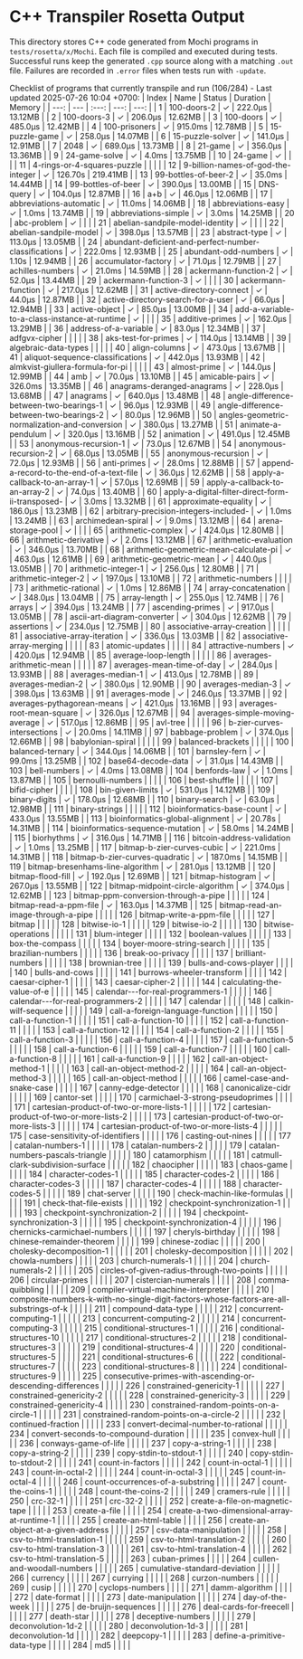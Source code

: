 # C++ Transpiler Rosetta Output

This directory stores C++ code generated from Mochi programs in `tests/rosetta/x/Mochi`. Each file is compiled and executed during tests. Successful runs keep the generated `.cpp` source along with a matching `.out` file. Failures are recorded in `.error` files when tests run with `-update`.

Checklist of programs that currently transpile and run (106/284) - Last updated 2025-07-26 10:04 +0700:
| Index | Name | Status | Duration | Memory |
| ---: | --- | :---: | ---: | ---: |
| 1 | 100-doors-2 | ✓ | 222.0µs | 13.12MB |
| 2 | 100-doors-3 | ✓ | 206.0µs | 12.62MB |
| 3 | 100-doors | ✓ | 485.0µs | 12.42MB |
| 4 | 100-prisoners | ✓ | 915.0ms | 12.78MB |
| 5 | 15-puzzle-game | ✓ | 258.0µs | 14.07MB |
| 6 | 15-puzzle-solver | ✓ | 141.0µs | 12.91MB |
| 7 | 2048 | ✓ | 689.0µs | 13.73MB |
| 8 | 21-game | ✓ | 356.0µs | 13.36MB |
| 9 | 24-game-solve | ✓ | 4.0ms | 13.75MB |
| 10 | 24-game | ✓ |  |  |
| 11 | 4-rings-or-4-squares-puzzle |   |  |  |
| 12 | 9-billion-names-of-god-the-integer | ✓ | 126.70s | 219.41MB |
| 13 | 99-bottles-of-beer-2 | ✓ | 35.0ms | 14.44MB |
| 14 | 99-bottles-of-beer | ✓ | 390.0µs | 13.00MB |
| 15 | DNS-query | ✓ | 104.0µs | 12.87MB |
| 16 | a+b | ✓ | 46.0µs | 12.06MB |
| 17 | abbreviations-automatic | ✓ | 11.0ms | 14.06MB |
| 18 | abbreviations-easy | ✓ | 1.0ms | 13.74MB |
| 19 | abbreviations-simple | ✓ | 3.0ms | 14.25MB |
| 20 | abc-problem | ✓ |  |  |
| 21 | abelian-sandpile-model-identity | ✓ |  |  |
| 22 | abelian-sandpile-model | ✓ | 398.0µs | 13.57MB |
| 23 | abstract-type | ✓ | 113.0µs | 13.05MB |
| 24 | abundant-deficient-and-perfect-number-classifications | ✓ | 222.0ms | 12.93MB |
| 25 | abundant-odd-numbers | ✓ | 1.10s | 12.94MB |
| 26 | accumulator-factory | ✓ | 71.0µs | 12.79MB |
| 27 | achilles-numbers | ✓ | 21.0ms | 14.59MB |
| 28 | ackermann-function-2 | ✓ | 52.0µs | 13.44MB |
| 29 | ackermann-function-3 | ✓ |  |  |
| 30 | ackermann-function | ✓ | 217.0µs | 12.62MB |
| 31 | active-directory-connect | ✓ | 44.0µs | 12.87MB |
| 32 | active-directory-search-for-a-user | ✓ | 66.0µs | 12.94MB |
| 33 | active-object | ✓ | 85.0µs | 13.00MB |
| 34 | add-a-variable-to-a-class-instance-at-runtime | ✓ |  |  |
| 35 | additive-primes | ✓ | 162.0µs | 13.29MB |
| 36 | address-of-a-variable | ✓ | 83.0µs | 12.34MB |
| 37 | adfgvx-cipher |   |  |  |
| 38 | aks-test-for-primes | ✓ | 114.0µs | 13.14MB |
| 39 | algebraic-data-types |   |  |  |
| 40 | align-columns | ✓ | 473.0µs | 13.67MB |
| 41 | aliquot-sequence-classifications | ✓ | 442.0µs | 13.93MB |
| 42 | almkvist-giullera-formula-for-pi |   |  |  |
| 43 | almost-prime | ✓ | 144.0µs | 12.99MB |
| 44 | amb | ✓ | 70.0µs | 13.10MB |
| 45 | amicable-pairs | ✓ | 326.0ms | 13.35MB |
| 46 | anagrams-deranged-anagrams | ✓ | 228.0µs | 13.68MB |
| 47 | anagrams | ✓ | 640.0µs | 13.48MB |
| 48 | angle-difference-between-two-bearings-1 | ✓ | 96.0µs | 12.93MB |
| 49 | angle-difference-between-two-bearings-2 | ✓ | 80.0µs | 12.96MB |
| 50 | angles-geometric-normalization-and-conversion | ✓ | 380.0µs | 13.27MB |
| 51 | animate-a-pendulum | ✓ | 320.0µs | 13.16MB |
| 52 | animation | ✓ | 491.0µs | 12.45MB |
| 53 | anonymous-recursion-1 | ✓ | 73.0µs | 12.67MB |
| 54 | anonymous-recursion-2 | ✓ | 68.0µs | 13.05MB |
| 55 | anonymous-recursion | ✓ | 72.0µs | 12.93MB |
| 56 | anti-primes | ✓ | 28.0ms | 12.88MB |
| 57 | append-a-record-to-the-end-of-a-text-file | ✓ | 36.0µs | 12.62MB |
| 58 | apply-a-callback-to-an-array-1 | ✓ | 57.0µs | 12.69MB |
| 59 | apply-a-callback-to-an-array-2 | ✓ | 74.0µs | 13.40MB |
| 60 | apply-a-digital-filter-direct-form-ii-transposed- | ✓ | 3.0ms | 13.32MB |
| 61 | approximate-equality | ✓ | 186.0µs | 13.23MB |
| 62 | arbitrary-precision-integers-included- | ✓ | 1.0ms | 13.24MB |
| 63 | archimedean-spiral | ✓ | 9.0ms | 13.12MB |
| 64 | arena-storage-pool | ✓ |  |  |
| 65 | arithmetic-complex | ✓ | 424.0µs | 12.80MB |
| 66 | arithmetic-derivative | ✓ | 2.0ms | 13.12MB |
| 67 | arithmetic-evaluation | ✓ | 346.0µs | 13.70MB |
| 68 | arithmetic-geometric-mean-calculate-pi | ✓ | 463.0µs | 12.61MB |
| 69 | arithmetic-geometric-mean | ✓ | 440.0µs | 13.05MB |
| 70 | arithmetic-integer-1 | ✓ | 256.0µs | 12.80MB |
| 71 | arithmetic-integer-2 | ✓ | 197.0µs | 13.10MB |
| 72 | arithmetic-numbers |   |  |  |
| 73 | arithmetic-rational | ✓ | 1.0ms | 12.86MB |
| 74 | array-concatenation | ✓ | 348.0µs | 13.04MB |
| 75 | array-length | ✓ | 255.0µs | 12.74MB |
| 76 | arrays | ✓ | 394.0µs | 13.24MB |
| 77 | ascending-primes | ✓ | 917.0µs | 13.05MB |
| 78 | ascii-art-diagram-converter | ✓ | 304.0µs | 12.62MB |
| 79 | assertions | ✓ | 234.0µs | 12.75MB |
| 80 | associative-array-creation |   |  |  |
| 81 | associative-array-iteration | ✓ | 336.0µs | 13.03MB |
| 82 | associative-array-merging |   |  |  |
| 83 | atomic-updates |   |  |  |
| 84 | attractive-numbers | ✓ | 420.0µs | 12.94MB |
| 85 | average-loop-length |   |  |  |
| 86 | averages-arithmetic-mean |   |  |  |
| 87 | averages-mean-time-of-day | ✓ | 284.0µs | 13.93MB |
| 88 | averages-median-1 | ✓ | 413.0µs | 12.78MB |
| 89 | averages-median-2 | ✓ | 380.0µs | 12.90MB |
| 90 | averages-median-3 | ✓ | 398.0µs | 13.63MB |
| 91 | averages-mode | ✓ | 246.0µs | 13.37MB |
| 92 | averages-pythagorean-means | ✓ | 421.0µs | 13.16MB |
| 93 | averages-root-mean-square | ✓ | 326.0µs | 12.67MB |
| 94 | averages-simple-moving-average | ✓ | 517.0µs | 12.86MB |
| 95 | avl-tree |   |  |  |
| 96 | b-zier-curves-intersections | ✓ | 20.0ms | 14.11MB |
| 97 | babbage-problem | ✓ | 374.0µs | 12.66MB |
| 98 | babylonian-spiral |   |  |  |
| 99 | balanced-brackets |   |  |  |
| 100 | balanced-ternary | ✓ | 344.0µs | 14.06MB |
| 101 | barnsley-fern | ✓ | 99.0ms | 13.25MB |
| 102 | base64-decode-data | ✓ | 31.0µs | 14.43MB |
| 103 | bell-numbers | ✓ | 4.0ms | 13.08MB |
| 104 | benfords-law | ✓ | 1.0ms | 13.87MB |
| 105 | bernoulli-numbers |   |  |  |
| 106 | best-shuffle |   |  |  |
| 107 | bifid-cipher |   |  |  |
| 108 | bin-given-limits | ✓ | 531.0µs | 14.12MB |
| 109 | binary-digits | ✓ | 178.0µs | 12.68MB |
| 110 | binary-search | ✓ | 63.0µs | 12.98MB |
| 111 | binary-strings |   |  |  |
| 112 | bioinformatics-base-count | ✓ | 433.0µs | 13.55MB |
| 113 | bioinformatics-global-alignment | ✓ | 20.78s | 14.31MB |
| 114 | bioinformatics-sequence-mutation | ✓ | 58.0ms | 14.24MB |
| 115 | biorhythms | ✓ | 316.0µs | 14.71MB |
| 116 | bitcoin-address-validation | ✓ | 1.0ms | 13.25MB |
| 117 | bitmap-b-zier-curves-cubic | ✓ | 221.0ms | 14.31MB |
| 118 | bitmap-b-zier-curves-quadratic | ✓ | 187.0ms | 14.15MB |
| 119 | bitmap-bresenhams-line-algorithm | ✓ | 281.0µs | 13.12MB |
| 120 | bitmap-flood-fill | ✓ | 192.0µs | 12.69MB |
| 121 | bitmap-histogram | ✓ | 267.0µs | 13.55MB |
| 122 | bitmap-midpoint-circle-algorithm | ✓ | 374.0µs | 12.62MB |
| 123 | bitmap-ppm-conversion-through-a-pipe |   |  |  |
| 124 | bitmap-read-a-ppm-file | ✓ | 163.0µs | 14.37MB |
| 125 | bitmap-read-an-image-through-a-pipe |   |  |  |
| 126 | bitmap-write-a-ppm-file |   |  |  |
| 127 | bitmap |   |  |  |
| 128 | bitwise-io-1 |   |  |  |
| 129 | bitwise-io-2 |   |  |  |
| 130 | bitwise-operations |   |  |  |
| 131 | blum-integer |   |  |  |
| 132 | boolean-values |   |  |  |
| 133 | box-the-compass |   |  |  |
| 134 | boyer-moore-string-search |   |  |  |
| 135 | brazilian-numbers |   |  |  |
| 136 | break-oo-privacy |   |  |  |
| 137 | brilliant-numbers |   |  |  |
| 138 | brownian-tree |   |  |  |
| 139 | bulls-and-cows-player |   |  |  |
| 140 | bulls-and-cows |   |  |  |
| 141 | burrows-wheeler-transform |   |  |  |
| 142 | caesar-cipher-1 |   |  |  |
| 143 | caesar-cipher-2 |   |  |  |
| 144 | calculating-the-value-of-e |   |  |  |
| 145 | calendar---for-real-programmers-1 |   |  |  |
| 146 | calendar---for-real-programmers-2 |   |  |  |
| 147 | calendar |   |  |  |
| 148 | calkin-wilf-sequence |   |  |  |
| 149 | call-a-foreign-language-function |   |  |  |
| 150 | call-a-function-1 |   |  |  |
| 151 | call-a-function-10 |   |  |  |
| 152 | call-a-function-11 |   |  |  |
| 153 | call-a-function-12 |   |  |  |
| 154 | call-a-function-2 |   |  |  |
| 155 | call-a-function-3 |   |  |  |
| 156 | call-a-function-4 |   |  |  |
| 157 | call-a-function-5 |   |  |  |
| 158 | call-a-function-6 |   |  |  |
| 159 | call-a-function-7 |   |  |  |
| 160 | call-a-function-8 |   |  |  |
| 161 | call-a-function-9 |   |  |  |
| 162 | call-an-object-method-1 |   |  |  |
| 163 | call-an-object-method-2 |   |  |  |
| 164 | call-an-object-method-3 |   |  |  |
| 165 | call-an-object-method |   |  |  |
| 166 | camel-case-and-snake-case |   |  |  |
| 167 | canny-edge-detector |   |  |  |
| 168 | canonicalize-cidr |   |  |  |
| 169 | cantor-set |   |  |  |
| 170 | carmichael-3-strong-pseudoprimes |   |  |  |
| 171 | cartesian-product-of-two-or-more-lists-1 |   |  |  |
| 172 | cartesian-product-of-two-or-more-lists-2 |   |  |  |
| 173 | cartesian-product-of-two-or-more-lists-3 |   |  |  |
| 174 | cartesian-product-of-two-or-more-lists-4 |   |  |  |
| 175 | case-sensitivity-of-identifiers |   |  |  |
| 176 | casting-out-nines |   |  |  |
| 177 | catalan-numbers-1 |   |  |  |
| 178 | catalan-numbers-2 |   |  |  |
| 179 | catalan-numbers-pascals-triangle |   |  |  |
| 180 | catamorphism |   |  |  |
| 181 | catmull-clark-subdivision-surface |   |  |  |
| 182 | chaocipher |   |  |  |
| 183 | chaos-game |   |  |  |
| 184 | character-codes-1 |   |  |  |
| 185 | character-codes-2 |   |  |  |
| 186 | character-codes-3 |   |  |  |
| 187 | character-codes-4 |   |  |  |
| 188 | character-codes-5 |   |  |  |
| 189 | chat-server |   |  |  |
| 190 | check-machin-like-formulas |   |  |  |
| 191 | check-that-file-exists |   |  |  |
| 192 | checkpoint-synchronization-1 |   |  |  |
| 193 | checkpoint-synchronization-2 |   |  |  |
| 194 | checkpoint-synchronization-3 |   |  |  |
| 195 | checkpoint-synchronization-4 |   |  |  |
| 196 | chernicks-carmichael-numbers |   |  |  |
| 197 | cheryls-birthday |   |  |  |
| 198 | chinese-remainder-theorem |   |  |  |
| 199 | chinese-zodiac |   |  |  |
| 200 | cholesky-decomposition-1 |   |  |  |
| 201 | cholesky-decomposition |   |  |  |
| 202 | chowla-numbers |   |  |  |
| 203 | church-numerals-1 |   |  |  |
| 204 | church-numerals-2 |   |  |  |
| 205 | circles-of-given-radius-through-two-points |   |  |  |
| 206 | circular-primes |   |  |  |
| 207 | cistercian-numerals |   |  |  |
| 208 | comma-quibbling |   |  |  |
| 209 | compiler-virtual-machine-interpreter |   |  |  |
| 210 | composite-numbers-k-with-no-single-digit-factors-whose-factors-are-all-substrings-of-k |   |  |  |
| 211 | compound-data-type |   |  |  |
| 212 | concurrent-computing-1 |   |  |  |
| 213 | concurrent-computing-2 |   |  |  |
| 214 | concurrent-computing-3 |   |  |  |
| 215 | conditional-structures-1 |   |  |  |
| 216 | conditional-structures-10 |   |  |  |
| 217 | conditional-structures-2 |   |  |  |
| 218 | conditional-structures-3 |   |  |  |
| 219 | conditional-structures-4 |   |  |  |
| 220 | conditional-structures-5 |   |  |  |
| 221 | conditional-structures-6 |   |  |  |
| 222 | conditional-structures-7 |   |  |  |
| 223 | conditional-structures-8 |   |  |  |
| 224 | conditional-structures-9 |   |  |  |
| 225 | consecutive-primes-with-ascending-or-descending-differences |   |  |  |
| 226 | constrained-genericity-1 |   |  |  |
| 227 | constrained-genericity-2 |   |  |  |
| 228 | constrained-genericity-3 |   |  |  |
| 229 | constrained-genericity-4 |   |  |  |
| 230 | constrained-random-points-on-a-circle-1 |   |  |  |
| 231 | constrained-random-points-on-a-circle-2 |   |  |  |
| 232 | continued-fraction |   |  |  |
| 233 | convert-decimal-number-to-rational |   |  |  |
| 234 | convert-seconds-to-compound-duration |   |  |  |
| 235 | convex-hull |   |  |  |
| 236 | conways-game-of-life |   |  |  |
| 237 | copy-a-string-1 |   |  |  |
| 238 | copy-a-string-2 |   |  |  |
| 239 | copy-stdin-to-stdout-1 |   |  |  |
| 240 | copy-stdin-to-stdout-2 |   |  |  |
| 241 | count-in-factors |   |  |  |
| 242 | count-in-octal-1 |   |  |  |
| 243 | count-in-octal-2 |   |  |  |
| 244 | count-in-octal-3 |   |  |  |
| 245 | count-in-octal-4 |   |  |  |
| 246 | count-occurrences-of-a-substring |   |  |  |
| 247 | count-the-coins-1 |   |  |  |
| 248 | count-the-coins-2 |   |  |  |
| 249 | cramers-rule |   |  |  |
| 250 | crc-32-1 |   |  |  |
| 251 | crc-32-2 |   |  |  |
| 252 | create-a-file-on-magnetic-tape |   |  |  |
| 253 | create-a-file |   |  |  |
| 254 | create-a-two-dimensional-array-at-runtime-1 |   |  |  |
| 255 | create-an-html-table |   |  |  |
| 256 | create-an-object-at-a-given-address |   |  |  |
| 257 | csv-data-manipulation |   |  |  |
| 258 | csv-to-html-translation-1 |   |  |  |
| 259 | csv-to-html-translation-2 |   |  |  |
| 260 | csv-to-html-translation-3 |   |  |  |
| 261 | csv-to-html-translation-4 |   |  |  |
| 262 | csv-to-html-translation-5 |   |  |  |
| 263 | cuban-primes |   |  |  |
| 264 | cullen-and-woodall-numbers |   |  |  |
| 265 | cumulative-standard-deviation |   |  |  |
| 266 | currency |   |  |  |
| 267 | currying |   |  |  |
| 268 | curzon-numbers |   |  |  |
| 269 | cusip |   |  |  |
| 270 | cyclops-numbers |   |  |  |
| 271 | damm-algorithm |   |  |  |
| 272 | date-format |   |  |  |
| 273 | date-manipulation |   |  |  |
| 274 | day-of-the-week |   |  |  |
| 275 | de-bruijn-sequences |   |  |  |
| 276 | deal-cards-for-freecell |   |  |  |
| 277 | death-star |   |  |  |
| 278 | deceptive-numbers |   |  |  |
| 279 | deconvolution-1d-2 |   |  |  |
| 280 | deconvolution-1d-3 |   |  |  |
| 281 | deconvolution-1d |   |  |  |
| 282 | deepcopy-1 |   |  |  |
| 283 | define-a-primitive-data-type |   |  |  |
| 284 | md5 |   |  |  |
